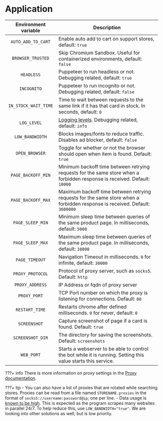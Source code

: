 # Application

| Environment variable | Description |
|:---:|---|
| `AUTO_ADD_TO_CART` | Enable auto add to cart on support stores, default: `true` |
| `BROWSER_TRUSTED` | Skip Chromium Sandbox. Useful for containerized environments, default: `false` |
| `HEADLESS` | Puppeteer to run headless or not. Debugging related, default: `true` |
| `INCOGNITO` | Puppeteer to run incognito or not. Debugging related, default: `false` |
| `IN_STOCK_WAIT_TIME` | Time to wait between requests to the same link if it has that card in stock. In seconds, default: `0` |
| `LOG_LEVEL` | [Logging levels](https://github.com/winstonjs/winston#logging-levels). Debugging related, default: `info` |
| `LOW_BANDWIDTH` | Blocks images/fonts to reduce traffic. Disables ad blocker, default: `false` |
| `OPEN_BROWSER` | Toggle for whether or not the browser should open when item is found. Default: `true` |
| `PAGE_BACKOFF_MIN` | Minimum backoff time between retrying requests for the same store when a forbidden response is received. Default: `10000` |
| `PAGE_BACKOFF_MAX` | Maximum backoff time between retrying requests for the same store when a forbidden response is received. Default: `3600000` |
| `PAGE_SLEEP_MIN` | Minimum sleep time between queries of the same product page. In milliseconds, default: `5000` |
| `PAGE_SLEEP_MAX` | Maximum sleep time between queries of the same product page. In milliseconds, default: `10000` |
| `PAGE_TIMEOUT` | Navigation Timeout in milliseconds. `0` for infinite, default: `30000` |
| `PROXY_PROTOCOL` | Protocol of proxy server, such as `socks5`. Default: `http` |
| `PROXY_ADDRESS` | IP Address or fqdn of proxy server |
| `PROXY_PORT` | TCP Port number on which the proxy is listening for connections. Default: `80` |
| `RESTART_TIME` | Restarts chrome after defined milliseconds. `0` for never, default: `0` |
| `SCREENSHOT` | Capture screenshot of page if a card is found. Default: `true` |
| `SCREENSHOT_DIR` | The directory for saving the screenshots. Default: `screenshots` |
| `WEB_PORT` | Starts a webserver to be able to control the bot while it is running. Setting this value starts this service. |

???+ info
    There is more information on proxy settings in the [Proxy documentation](proxy.md).

???+ tip
    - You can also have a list of proxies that are rotated while searching stores. Proxies can be read from a file named `STORENAME.proxies` in the format of `socks5://username:password@ip`; one per line.
    - Data usage is [known to be high](https://github.com/jef/streetmerchant/issues?q=is%3Aissue+sort%3Aupdated-desc+bandwidth). This is expected as the program scrapes many websites in parallel 24/7. To help reduce this, use `LOW_BANDWIDTH="true"`. We are looking into other solutions as well, but is low priority.
